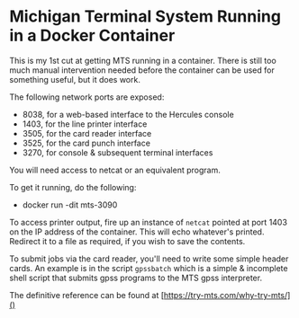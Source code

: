 # Michigan Terminal System Running in a Docker Container

This is my 1st cut at getting MTS running in a container. There is still too much manual intervention needed before the container can be used for something useful, but it does work.

The following network ports are exposed:

* 8038, for a web-based interface to the Hercules console
* 1403, for the line printer interface
* 3505, for the card reader interface
* 3525, for the card punch interface
* 3270, for console & subsequent terminal interfaces

You will need access to netcat or an equivalent program.

To get it running, do the following:

* docker run -dit mts-3090 


To access printer output, fire up an instance of `netcat` pointed at port 1403 on  the IP address of the container. This will echo whatever's printed. Redirect it to a file as required, if you wish to save the contents.

To submit jobs via the card reader, you'll need to write some simple header cards. An example is in the script `gpssbatch` which is a simple & incomplete shell script that submits gpss programs to the MTS gpss interpreter.


The definitive reference can be found at [https://try-mts.com/why-try-mts/]() 